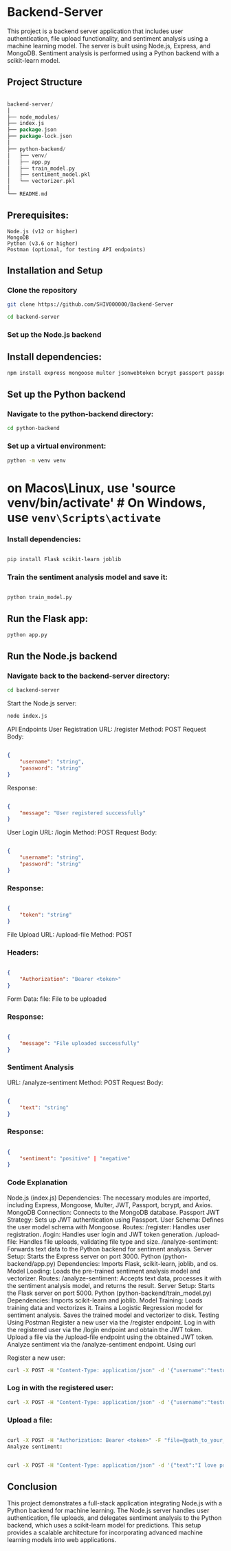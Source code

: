 # Backend-Server
This project is a backend server application that includes user authentication, file upload functionality, and sentiment analysis using a machine learning model. The server is built using Node.js, Express, and MongoDB. Sentiment analysis is performed using a Python backend with a scikit-learn model.

## Project Structure
```go

backend-server/
│
├── node_modules/
├── index.js
├── package.json
├── package-lock.json
│
├── python-backend/
│   ├── venv/
│   ├── app.py
│   ├── train_model.py
│   ├── sentiment_model.pkl
│   └── vectorizer.pkl
│
└── README.md

```
## Prerequisites:
```
Node.js (v12 or higher)
MongoDB
Python (v3.6 or higher)
Postman (optional, for testing API endpoints)
```

## Installation and Setup

### Clone the repository
```bash
git clone https://github.com/SHIV000000/Backend-Server
```
```bash
cd backend-server
```
### Set up the Node.js backend
## Install dependencies:

```bash
npm install express mongoose multer jsonwebtoken bcrypt passport passport-jwt body-parser axios
```

## Set up the Python backend
### Navigate to the python-backend directory:

```bash
cd python-backend
```
### Set up a virtual environment:

```bash
python -m venv venv
```
# on Macos\Linux, use  'source venv/bin/activate'  # On Windows, use `venv\Scripts\activate`

### Install dependencies:

```bash

pip install Flask scikit-learn joblib
```
### Train the sentiment analysis model and save it:

```bash

python train_model.py
```
## Run the Flask app:

```bash
python app.py
```

## Run the Node.js backend

### Navigate back to the backend-server directory:

```bash
cd backend-server
```
Start the Node.js server:

```bash
node index.js
```

API Endpoints
User Registration
URL: /register
Method: POST
Request Body:

``` json

{
    "username": "string",
    "password": "string"
}
```
Response:
 
``` json

{
    "message": "User registered successfully"
}
``` 
User Login
URL: /login
Method: POST
Request Body:

``` json

{
    "username": "string",
    "password": "string"
}
``` 
### Response:

``` json

{
    "token": "string"
}
``` 
File Upload
URL: /upload-file
Method: POST

### Headers:

```json

{
    "Authorization": "Bearer <token>"
}
```
Form Data:
file: File to be uploaded

### Response:

```json

{
    "message": "File uploaded successfully"
}
```
### Sentiment Analysis
URL: /analyze-sentiment
Method: POST
Request Body:

```json

{
    "text": "string"
}
```
### Response:

```json

{
    "sentiment": "positive" | "negative"
}
```
### Code Explanation

Node.js (index.js)
Dependencies: The necessary modules are imported, including Express, Mongoose, Multer, JWT, Passport, bcrypt, and Axios.
MongoDB Connection: Connects to the MongoDB database.
Passport JWT Strategy: Sets up JWT authentication using Passport.
User Schema: Defines the user model schema with Mongoose.
Routes:
/register: Handles user registration.
/login: Handles user login and JWT token generation.
/upload-file: Handles file uploads, validating file type and size.
/analyze-sentiment: Forwards text data to the Python backend for sentiment analysis.
Server Setup: Starts the Express server on port 3000.
Python (python-backend/app.py)
Dependencies: Imports Flask, scikit-learn, joblib, and os.
Model Loading: Loads the pre-trained sentiment analysis model and vectorizer.
Routes:
/analyze-sentiment: Accepts text data, processes it with the sentiment analysis model, and returns the result.
Server Setup: Starts the Flask server on port 5000.
Python (python-backend/train_model.py)
Dependencies: Imports scikit-learn and joblib.
Model Training:
Loads training data and vectorizes it.
Trains a Logistic Regression model for sentiment analysis.
Saves the trained model and vectorizer to disk.
Testing Using Postman
Register a new user via the /register endpoint.
Log in with the registered user via the /login endpoint and obtain the JWT token.
Upload a file via the /upload-file endpoint using the obtained JWT token.
Analyze sentiment via the /analyze-sentiment endpoint.
Using curl

Register a new user:

```bash
curl -X POST -H "Content-Type: application/json" -d '{"username":"testuser", "password":"password"}' http://localhost:3000/register
```
### Log in with the registered user:

```bash
curl -X POST -H "Content-Type: application/json" -d '{"username":"testuser", "password":"password"}' http://localhost:3000/login
```
### Upload a file:

```bash

curl -X POST -H "Authorization: Bearer <token>" -F "file=@path_to_your_file" http://localhost:3000/upload-file
Analyze sentiment:
```
```bash

curl -X POST -H "Content-Type: application/json" -d '{"text":"I love programming!"}' http://localhost:3000/analyze-sentiment
```
## Conclusion
This project demonstrates a full-stack application integrating Node.js with a Python backend for machine learning. The Node.js server handles user authentication, file uploads, and delegates sentiment analysis to the Python backend, which uses a scikit-learn model for predictions. This setup provides a scalable architecture for incorporating advanced machine learning models into web applications.
